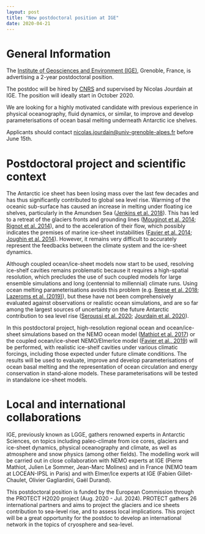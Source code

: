 ```yaml
---
layout: post
title: "New postdoctoral position at IGE"
date: 2020-04-21
---
```


# General Information

The [Institute of Geosciences and Environment (IGE)](http://www.ige-grenoble.fr/?lang=en), Grenoble, France, is advertising a 2-year postdoctoral position.

The postdoc will be hired by [CNRS](http://www.cnrs.fr/en) and supervised by Nicolas Jourdain at IGE. The position will ideally start in October 2020.

We are looking for a highly motivated candidate with previous experience in physical oceanography, fluid dynamics, or similar, to improve and develop parameterisations of ocean basal melting underneath Antarctic ice shelves.

Applicants should contact <nicolas.jourdain@univ-grenoble-alpes.fr> before June 15th.

# Postdoctoral project and scientific context

The Antarctic ice sheet has been losing mass over the last few decades and has thus significantly contributed to global sea level rise. Warming of the oceanic sub-surface has caused an increase in melting under floating ice shelves, particularly in the Amundsen Sea ([Jenkins et al. 2018](https://www.nature.com/articles/s41561-018-0207-4)). This has led to a retreat of the glaciers fronts and grounding lines ([Mouginot et al. 2014](https://agupubs.onlinelibrary.wiley.com/doi/abs/10.1002/2013GL059069); [Rignot et al. 2014](https://agupubs.onlinelibrary.wiley.com/doi/abs/10.1002/2014gl060140)), and to the acceleration of their flow, which possibly indicates the premises of marine ice-sheet instabilities ([Favier et al. 2014](https://www.nature.com/articles/nclimate2094); [Joughin et al. 2014](https://science.sciencemag.org/content/344/6185/735)). However, it remains very difficult to accurately represent the feedbacks between the climate system and the ice-sheet dynamics.

Although coupled ocean/ice-sheet models now start to be used, resolving ice-shelf cavities remains problematic because it requires a high-spatial resolution, which precludes the use of such coupled models for large ensemble simulations and long (centennial to millennial) climate runs. Using ocean melting parameterisations avoids this problem (e.g. [Reese et al. 2018](https://doi.org/10.5194/tc-12-1969-2018); [Lazeroms et al. (2019)](https://doi.org/10.1175/JPO-D-18-0131.1)), but these have not been comprehensively evaluated against observations or realistic ocean simulations, and are so far among the largest sources of uncertainty on the future Antarctic contribution to sea level rise ([Seroussi et al. 2020](https://doi.org/10.5194/tc-2019-324); [Jourdain et al. 2020](https://doi.org/10.5194/tc-2019-277)). 

In this postdoctoral project, high-resolution regional ocean and ocean/ice-sheet simulations based on the NEMO ocean model ([Mathiot et al. 2017](https://www.geosci-model-dev.net/10/2849/2017/)) or the coupled ocean/ice-sheet NEMO/ElmerIce model ([Favier et al., 2019](https://www.geosci-model-dev.net/12/2255/2019/)) will be performed, with realistic ice-shelf cavities under various climatic forcings, including those expected under future climate conditions. The results will be used to evaluate, improve and develop parameterisations of ocean basal melting and the representation of ocean circulation and energy conservation in stand-alone models. These parameterisations will be tested in standalone ice-sheet models.

# Local and international collaborations

IGE, previously known as LGGE, gathers renowned experts in Antarctic Sciences, on topics including paleo-climate from ice cores, glaciers and ice-sheet dynamics, physical oceanography and climate, as well as atmosphere and snow physics (among other fields). The modelling work will be carried out in close collaboration with NEMO experts at IGE (Pierre Mathiot, Julien Le Sommer, Jean-Marc Molines) and in France (NEMO team at LOCEAN-IPSL in Paris) and with Elmer/Ice experts at IGE (Fabien Gillet-Chaulet, Olivier Gagliardini, Gaël Durand).

This postdoctoral position is funded by the European Commission through the PROTECT H2020 project (Aug. 2020 - Jul. 2024). PROTECT gathers 26 international partners and aims to project the glaciers and ice sheets contribution to sea-level rise, and to assess local implications. This project will be a great opportunity for the postdoc to develop an international network in the topics of cryosphere and sea-level. 

